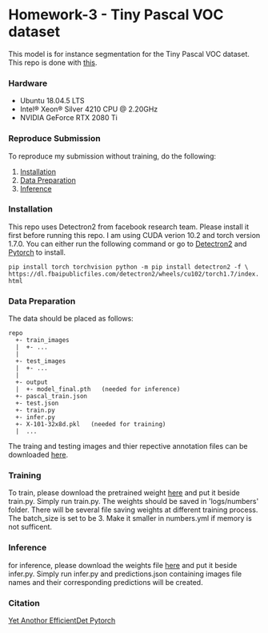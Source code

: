 # Homework-3 - Tiny Pascal VOC dataset

This model is for instance segmentation for the Tiny Pascal VOC dataset.
This repo is done with [this](https://github.com/facebookresearch/detectron2).

### Hardware
- Ubuntu 18.04.5 LTS
- Intel® Xeon® Silver 4210 CPU @ 2.20GHz
- NVIDIA GeForce RTX 2080 Ti

### Reproduce Submission
To reproduce my submission without training, do the following:
1. [Installation](#Installation)
2. [Data Preparation](#Data-Preparation)
3. [Inference](#Inference)

### Installation
This repo uses Detectron2 from facebook research team. Please install it first before running this repo.
I am using CUDA verion 10.2 and torch version 1.7.0. You can either run the following command or go to [Detectron2](https://github.com/facebookresearch/detectron2/blob/master/INSTALL.md) and [Pytorch](https://pytorch.org/) to install.

`
pip install torch torchvision
python -m pip install detectron2 -f \
  https://dl.fbaipublicfiles.com/detectron2/wheels/cu102/torch1.7/index.html
`

### Data Preparation
The data should be placed as follows:
```
repo
  +- train_images
  |  +- ...
  |
  +- test_images
  |  +- ...
  |
  +- output
  |  +- model_final.pth   (needed for inference)
  +- pascal_train.json
  +- test.json
  +- train.py
  +- infer.py
  +- X-101-32x8d.pkl   (needed for training)
  |  ...
```
The traing and testing images and thier repective annotation files can be downloaded [here](https://drive.google.com/drive/folders/1fGg03EdBAxjFumGHHNhMrz2sMLLH04FK).

### Training
To train, please download the pretrained weight [here](https://drive.google.com/file/d/16JwAXozDpqjoWRE1MySUKH0JdkstXMqf/view?usp=sharing) and put it beside train.py. Simply run train.py. The weights should be saved in 'logs/numbers' folder. There will be several file saving weights at different training process. The batch_size is set to be 3. Make it smaller in numbers.yml if memory is not sufficent.

### Inference
for inference, please download the weights file [here](https://drive.google.com/file/d/1t9W1wxUjfBOTtGo0I7-tlpgdlKqvSM01/view?usp=sharing) and put it beside infer.py. Simply run infer.py and predictions.json containing images file names and their corresponding predictions will be created.

### Citation
[Yet Anothor EfficientDet Pytorch](https://github.com/zylo117/Yet-Another-EfficientDet-Pytorch)
